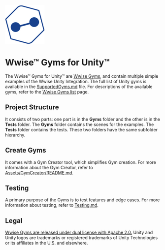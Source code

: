 ![Wwise Gyms for Unity](../Documentation/Images/Icons/Icon-128.png)
# Wwise&trade; Gyms for Unity&trade;

The Wwise&trade; Gyms for Unity&trade; are [Wwise Gyms](../README.md), and contain multiple simple examples of the Wwise Unity Integration. The full list of Unity gyms is available in the [SupportedGyms.md](SupportedGyms.md) file. For descriptions of the available gyms, refer to the [Wwise Gyms list](../Documentation/Gyms/README.md) page.

## Project Structure

It consists of two parts: one part is in the **Gyms** folder and the other is in the **Tests** folder. The **Gyms** folder contains the scenes for the examples. The **Tests** folder contains the tests. These two folders have the same subfolder hierarchy.

## Create Gyms

It comes with a Gym Creator tool, which simplifies Gym creation. For more information about the Gym Creator, refer to [Assets/GymCreator/README.md](Assets/GymCreator/README.md).

## Testing

A primary purpose of the Gyms is to test features and edge cases. For more information about testing, refer to [Testing.md](Testing.md).

## Legal

[Wwise Gyms are released under dual license with Apache 2.0.](../LICENSE)
Unity and Unity logos are trademarks or registered trademarks of Unity Technologies or its affiliates in the U.S. and elsewhere.
